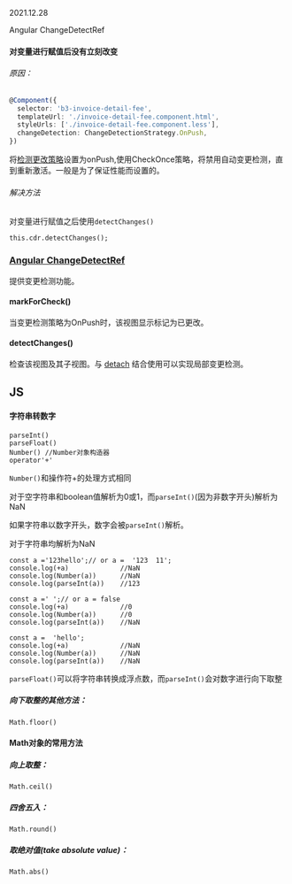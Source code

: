 2021.12.28

Angular ChangeDetectRef

#### 对变量进行赋值后没有立刻改变

###### 原因：

```typescript
@Component({
  selector: 'b3-invoice-detail-fee',
  templateUrl: './invoice-detail-fee.component.html',
  styleUrls: ['./invoice-detail-fee.component.less'],
  changeDetection: ChangeDetectionStrategy.OnPush,
})
```

将[检测更改策略](https://angular.cn/api/core/ChangeDetectionStrategy)设置为onPush,使用CheckOnce策略，将禁用自动变更检测，直到重新激活。一般是为了保证性能而设置的。

###### 解决方法

对变量进行赋值之后使用`detectChanges()`

```
this.cdr.detectChanges();
```

### [Angular ChangeDetectRef](https://angular.cn/api/core/ChangeDetectorRef#changedetectorref)

提供变更检测功能。

#### markForCheck()

当变更检测策略为OnPush时，该视图显示标记为已更改。

#### detectChanges()

检查该视图及其子视图。与 [detach](https://angular.cn/api/core/ChangeDetectorRef#detach) 结合使用可以实现局部变更检测。

## JS

#### 字符串转数字

```
parseInt()
parseFloat()
Number() //Number对象构造器
operator'+'
```

`Number()`和操作符+的处理方式相同

对于空字符串和boolean值解析为0或1，而`parseInt()`(因为非数字开头)解析为NaN

如果字符串以数字开头，数字会被`parseInt()`解析。

对于字符串均解析为NaN

```
const a ='123hello';// or a =  '123  11';
console.log(+a)             //NaN
console.log(Number(a))      //NaN
console.log(parseInt(a))    //123

const a =' ';// or a = false
console.log(+a)             //0
console.log(Number(a))      //0
console.log(parseInt(a))    //NaN

const a =  'hello';
console.log(+a)             //NaN
console.log(Number(a))      //NaN
console.log(parseInt(a))    //NaN
```

`parseFloat()`可以将字符串转换成浮点数，而`parseInt()`会对数字进行向下取整

##### 向下取整的其他方法：

```
Math.floor()
```

#### Math对象的常用方法

##### 向上取整：

```
Math.ceil()
```

##### 四舍五入：

```
Math.round()
```

##### 取绝对值(take absolute value)：

```
Math.abs()
```


